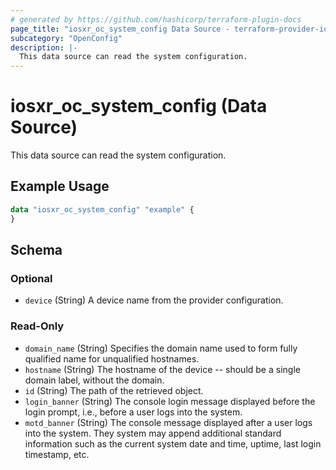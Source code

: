 ```yaml
---
# generated by https://github.com/hashicorp/terraform-plugin-docs
page_title: "iosxr_oc_system_config Data Source - terraform-provider-iosxr"
subcategory: "OpenConfig"
description: |-
  This data source can read the system configuration.
---
```


# iosxr_oc_system_config (Data Source)

This data source can read the system configuration.

## Example Usage

```terraform
data "iosxr_oc_system_config" "example" {
}
```

<!-- schema generated by tfplugindocs -->
## Schema

### Optional

- `device` (String) A device name from the provider configuration.

### Read-Only

- `domain_name` (String) Specifies the domain name used to form fully qualified name for unqualified hostnames.
- `hostname` (String) The hostname of the device -- should be a single domain label, without the domain.
- `id` (String) The path of the retrieved object.
- `login_banner` (String) The console login message displayed before the login prompt, i.e., before a user logs into the system.
- `motd_banner` (String) The console message displayed after a user logs into the system.  They system may append additional standard information such as the current system date and time, uptime, last login timestamp, etc.


